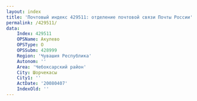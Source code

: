```yaml
---
layout: index
title: 'Почтовый индекс 429511: отделение почтовой связи Почты России'
permalink: /429511/
data:
    Index: 429511
    OPSName: Акулево
    OPSType: О
    OPSSubm: 428999
    Region: 'Чувашия Республика'
    Autonom: ''
    Area: 'Чебоксарский район'
    City: Шорчекасы
    City1: ''
    ActDate: '20080407'
    IndexOld: ''
---
```

